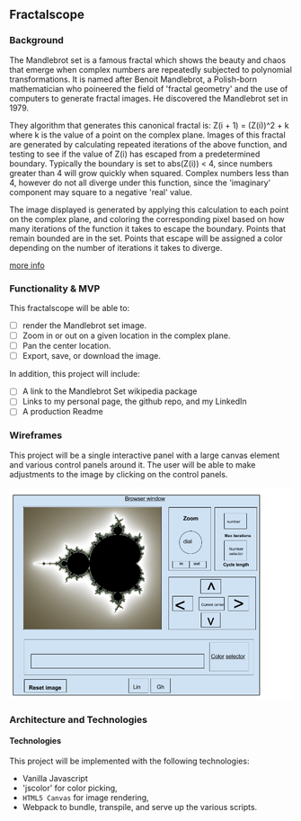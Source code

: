 ## Fractalscope

### Background

The Mandlebrot set is a famous fractal which shows the beauty and chaos
that emerge when complex numbers are repeatedly subjected to polynomial
transformations. It is named after Benoit Mandlebrot, a Polish-born
mathematician who poineered the field of 'fractal geometry' and the use
of computers to generate fractal images. He discovered the Mandlebrot set
in 1979.

They algorithm that generates this canonical fractal is:
  Z(i + 1) = (Z(i))^2 + k
where k is the value of a point on the complex plane. Images of this
fractal are generated by calculating repeated iterations of the above
function, and testing to see if the value of Z(i) has escaped from a
predetermined boundary. Typically the boundary is set to abs(Z(i)) < 4,
since numbers greater than 4 will grow quickly when squared. Complex
numbers less than 4, however do not all diverge under this function,
since the 'imaginary' component may square to a negative 'real' value.

The image displayed is generated by applying this calculation to each
point on the complex plane, and coloring the corresponding pixel based
on how many iterations of the function it takes to escape the boundary.
Points that remain bounded are in the set. Points that escape will be
assigned a color depending on the number of iterations it takes to
diverge.

[more info](https://en.wikipedia.org/wiki/Mandelbrot_set)

### Functionality & MVP  

This fractalscope will be able to:

- [ ] render the Mandlebrot set image.
- [ ] Zoom in or out on a given location in the complex plane.
- [ ] Pan the center location.
- [ ] Export, save, or download the image.

In addition, this project will include:

- [ ] A link to the Mandlebrot Set wikipedia package
- [ ] Links to my personal page, the github repo, and my LinkedIn
- [ ] A production Readme

### Wireframes

This project will be a single interactive panel with a large canvas
element and various control panels around it. The user will be able to
make adjustments to the image by clicking on the control panels.

![wireframes](images/fractalscope_layout_wireframe.png)

### Architecture and Technologies

#### Technologies
This project will be implemented with the following technologies:

- Vanilla Javascript
- 'jscolor' for color picking,
- `HTML5 Canvas` for image rendering,
- Webpack to bundle, transpile, and serve up the various scripts.
